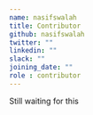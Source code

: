 ```yaml
---
name: nasifswalah
title: Contributor
github: nasifswalah
twitter: ""
linkedin: ""
slack: ""
joining_date: ""
role : contributor
---
```


Still waiting for this
